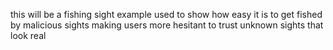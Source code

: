 this will be a fishing sight example used to show how easy it is to get fished by malicious sights making users more hesitant to trust unknown sights that look real